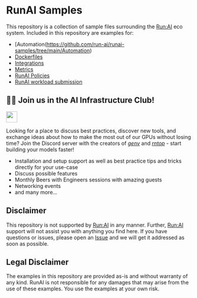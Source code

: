 # RunAI Samples

This repository is a collection of sample files surrounding the [Run:AI](https://run.ai) eco system. Included in this repository are examples for:

- [Automation(https://github.com/run-ai/runai-samples/tree/main/Automation)
- [Dockerfiles](https://github.com/run-ai/runai-samples/tree/main/Dockerfiles)
- [Integrations](https://github.com/run-ai/runai-samples/tree/main/Integrations)
- [Metrics](https://github.com/run-ai/runai-samples/tree/main/Metrics)
- [RunAI Policies](https://github.com/run-ai/runai-samples/tree/main/Policies)
- [RunAI workload submission](https://github.com/run-ai/runai-samples/tree/main/Workloads)

## 🏃🏻 Join us in the AI Infrastructure Club!

[<img src="https://img.shields.io/badge/Discord-Join%20the%20community!-7289da?style=for-the-badge&logo=discord&logoColor=7289da" height="30" />](https://discord.gg/zN3Q9pQAuT)

Looking for a place to discuss best practices, discover new tools, and exchange ideas about how to make the most out of our GPUs without losing time? Join the Discord server with the creators of [*genv*](https://github.com/run-ai/genv) and [*rntop*](https://github.com/run-ai/rntop) - start building your models faster!

- Installation and setup support as well as best practice tips and tricks directly for your use-case
- Discuss possible features
- Monthly Beers with Engineers sessions with amazing guests
- Networking events
- and many more...

## Disclaimer
This repository is not supported by [Run:AI](https://run.ai) in any manner. Further, [Run:AI](https://run.ai) support will not assist you with anything you find here. If you have questions or issues, please open an [Issue](https://github.com/run-ai/runai-samples/issues) and we will get it addressed as soon as possible.

## Legal Disclaimer
The examples in this repository are provided as-is and without warranty of any kind. RunAI is not responsible for any damages that may arise from the use of these examples. You use the examples at your own risk.
